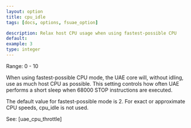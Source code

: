 ```yaml
---
layout: option
title: cpu_idle
tags: [docs, options, fsuae_option]

description: Relax host CPU usage when using fastest-possible CPU
default:
example: 3
type: integer
---
```


Range: 0 - 10

When using fastest-possible CPU mode, the UAE core will, without idling,
use as much host CPU as possible. This setting controls how often UAE
performs a short sleep when 68000 STOP instructions are executed.

The default value for fastest-possible mode is 2. For exact or approximate
CPU speeds, cpu_idle is not used.

See: [uae_cpu_throttle]
